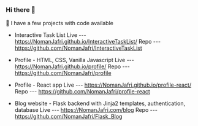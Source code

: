 ### Hi there 👋

🌱 I have a few projects with code available

- Interactive Task List 
      Live --- https://NomanJafri.github.io/InteractiveTaskList/
      Repo --- https://github.com/NomanJafri/InteractiveTaskList

- Profile - HTML, CSS, Vanilla Javascript 
      Live --- https://NomanJafri.github.io/profile/
      Repo --- https://github.com/NomanJafri/profile

- Profile - React app 
      Live --- https://NomanJafri.github.io/profile-react/
      Repo --- https://github.com/NomanJafri/profile-react

- Blog website - Flask backend with Jinja2 templates, authentication, database 
      Live --- https://NomanJafri.com/blog
      Repo --- https://github.com/NomanJafri/Flask_Blog

<!--
**NomanJafri/NomanJafri** is a ✨ _special_ ✨ repository because its `README.md` (this file) appears on your GitHub profile.

Here are some ideas to get you started:

- 🔭 I’m currently working on ...
- 🌱 I’m currently learning ...
- 👯 I’m looking to collaborate on ...
- 🤔 I’m looking for help with ...
- 💬 Ask me about ...
- 📫 How to reach me: ...
- 😄 Pronouns: ...
- ⚡ Fun fact: ...
-->
